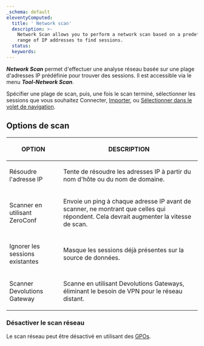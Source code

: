 ```yaml
---
_schema: default
eleventyComputed:
  title: ' Network scan'
  description: >-
    Network Scan allows you to perform a network scan based on a predefined
    range of IP addresses to find sessions. 
  status:
  keywords:
---
```

***Network Scan*** permet d'effectuer une analyse réseau basée sur une plage d'adresses IP prédéfinie pour trouver des sessions. Il est accessible via le menu ***Tool-Network Scan***.

Spécifier une plage de scan, puis, une fois le scan terminé, sélectionner les sessions que vous souhaitez Connecter, [Importer](/rdm/commands/file/import/network-scan/), ou [Sélectionner dans le volet de navigation](/rdm/user-interface/navigation-pane/).

## **Options de scan**

<table><thead><tr><th><p><strong>OPTION</strong></p></th><th><p><strong>DESCRIPTION</strong></p></th></tr></thead><tbody><tr><td><p>Résoudre l'adresse IP</p></td><td><p>Tente de résoudre les adresses IP à partir du nom d'hôte ou du nom de domaine.</p></td></tr><tr><td><p>Scanner en utilisant ZeroConf</p></td><td><p>Envoie un ping à chaque adresse IP avant de scanner, ne montrant que celles qui répondent. Cela devrait augmenter la vitesse de scan.</p></td></tr><tr><td><p>Ignorer les sessions existantes</p></td><td><p>Masque les sessions déjà présentes sur la source de données.</p></td></tr><tr><td><p>Scanner Devolutions Gateway</p></td><td><p>Scanne en utilisant Devolutions Gateways, éliminant le besoin de VPN pour le réseau distant. </p></td></tr></tbody></table>

### Désactiver le scan réseau

Le scan réseau peut être désactivé en utilisant des [GPOs](/rdm/kb/rdm-windows/how-to-articles/group-policies/#disable-network-scan).

&nbsp;

&nbsp;

